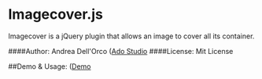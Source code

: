 Imagecover.js
==========
Imagecover is a jQuery plugin that allows an image to cover all its container.

####Author: Andrea Dell'Orco ([Ado Studio](http://www.adostudio.it)
####License: Mit License

##Demo & Usage: ([Demo](http://dev.adostudio.it/jquery/imagecover/demo.html)

